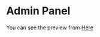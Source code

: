 # Admin Panel
You can see the preview from [Here](https://armanzarei.github.io/Persian-Admin-Dashboard/)

